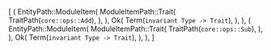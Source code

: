 [
    (
        EntityPath::ModuleItem(
            ModuleItemPath::Trait(
                TraitPath(`core::ops::Add`),
            ),
        ),
        Ok(
            Term(`invariant Type -> Trait`),
        ),
    ),
    (
        EntityPath::ModuleItem(
            ModuleItemPath::Trait(
                TraitPath(`core::ops::Sub`),
            ),
        ),
        Ok(
            Term(`invariant Type -> Trait`),
        ),
    ),
]